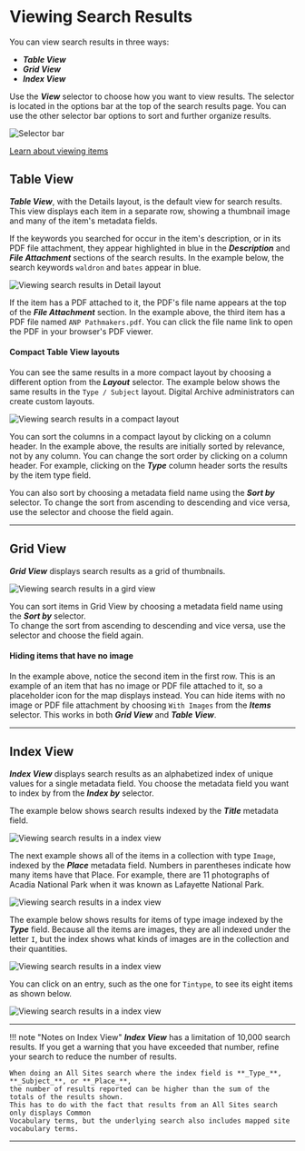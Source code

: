 # Viewing Search Results

You can view search results in three ways:

- **_Table View_**
- **_Grid View_**
- **_Index View_**

Use the **_View_** selector to choose how you want to view results. The selector is located in the options bar at the top of
the search results page. You can use the other selector bar options to sort and further organize results.

![Selector bar](viewing-search-results-1.jpg)

[Learn about viewing items](/user/viewing-items)

## Table View

**_Table View_**, with the Details layout, is the default view for search results. This view displays each item in 
a separate row, showing a thumbnail image and many of the item's metadata fields.

If the keywords you searched for occur in the item's description, or in its PDF file attachment, they appear
highlighted in blue in the **_Description_** and **_File Attachment_** sections of the search results.
In the example below, the search keywords `waldron` and `bates` appear in blue.

![Viewing search results in Detail layout](viewing-search-results-3.jpg)

If the item has a PDF attached to it, the PDF's file name appears at the top of the **_File Attachment_**
section. In the example above, the third item has a PDF file named `ANP Pathmakers.pdf`.
You can click the file name link to open the PDF in your browser's PDF viewer.

#### Compact Table View layouts

You can see the same results in a more compact layout by choosing a different option from the **_Layout_** selector.
The example below shows the same results in the `Type / Subject` layout. Digital Archive administrators can create custom layouts. 

![Viewing search results in a compact layout](viewing-search-results-4.jpg)

You can sort the columns in a compact layout by clicking on a column header. In the example above, the
results are initially sorted by relevance, not by any column. You can change the sort order by
clicking on a column header. For example, clicking on the **_Type_** column header sorts the results by the item type field. 

You can also sort by choosing a metadata field
name using the **_Sort by_** selector. To change the sort from ascending to descending and vice versa,
use the selector and choose the field again.

---

## Grid View

**_Grid View_** displays search results as a grid of thumbnails.

![Viewing search results in a gird view](viewing-search-results-5.jpg)

You can sort items in Grid View by choosing a metadata field name using the **_Sort by_** selector.  
To change the sort from ascending to descending and vice versa, use the selector and choose the field again.

#### Hiding items that have no image

In the example above, notice the second item in the first row. This is an example of an item 
that has no image or PDF file attached to it, so a placeholder icon for the map displays
instead. You can hide items with no image or PDF file attachment by choosing `With Images`
from the **_Items_** selector. This works in both **_Grid View_** and **_Table View_**.

---

## Index View

**_Index View_** displays search results as an alphabetized index of unique values for a
single metadata field. You choose the metadata field you want to index by from the
**_Index by_** selector.

The example below shows search results indexed by the **_Title_** metadata field.

![Viewing search results in a index view](viewing-search-results-6.jpg)

The next example shows all of the items in a collection with type `Image`, indexed by the **_Place_** metadata field.
Numbers in parentheses indicate how many items have that Place. For example, there are 11 photographs of Acadia
National Park when it was known as Lafayette National Park.

![Viewing search results in a index view](viewing-search-results-7.jpg)

The example below shows results for items of type image indexed by the **_Type_** field.
Because all the items are images, they are all indexed under the letter `I`, but the index shows what kinds of
images are in the collection and their quantities.

![Viewing search results in a index view](viewing-search-results-8.jpg)

 You can click on an entry, such as the one for `Tintype`, to see its eight items as shown below.

![Viewing search results in a index view](viewing-search-results-9.jpg)

---

!!! note "Notes on Index View"
    **_Index View_** has a limitation of 10,000 search results. If you get a warning that you have exceeded
    that number, refine your search to reduce the number of results.

    When doing an All Sites search where the index field is **_Type_**, **_Subject_**, or **_Place_**,
    the number of results reported can be higher than the sum of the totals of the results shown.
    This has to do with the fact that results from an All Sites search only displays Common
    Vocabulary terms, but the underlying search also includes mapped site vocabulary terms.

---
